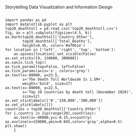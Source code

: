 <p>Storytelling Data Visualization and Information Design
</p>
<pre><code>
import pandas as pd
import matplotlib.pyplot as plt
top20_deathtoll = pd.read_csv('top20_deathtoll.csv')
fig, ax = plt.subplots(figsize=(4.5, 6))
ax.barh(top20_deathtoll['Country_Other'],
        top20_deathtoll['Total_Deaths'],
        height=0.45, color='#af0b1e')
for location in ['left', 'right', 'top', 'bottom']:
    ax.spines[location].set_visible(False)
ax.set_xticks([0, 150000, 300000])
ax.xaxis.tick_top()
ax.tick_params(top=False, left=False)
ax.tick_params(axis='x', colors='grey')
ax.text(x=-80000, y=23.5,
        s='The Death Toll Worldwide Is 1.5M+',
        weight='bold', size=17)
ax.text(x=-80000, y=22.5,
        s='Top 20 countries by death toll (December 2020)',
        size=12)
ax.set_xticklabels(['0','150,000','300,000'])
ax.set_yticklabels([])
countries = top20_deathtoll['Country_Other']
for i,country in zip(range(20),countries):
    ax.text(x=-80000,y=i-0.15,s=country)
ax.axvline(x=150000,ymin=0.045,color='gray',alpha=0.5)
plt.show()
    }</code></pre>
